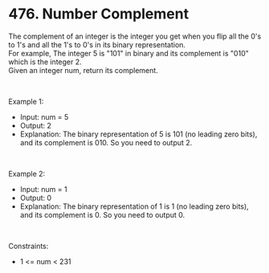 # 476. Number Complement

The complement of an integer is the integer you get when you flip all the 0's to 1's and all the 1's to 0's in its binary representation.<br/>
For example, The integer 5 is "101" in binary and its complement is "010" which is the integer 2.<br/>
Given an integer num, return its complement.<br/>

<br/>

Example 1:
- Input: num = 5
- Output: 2
- Explanation: The binary representation of 5 is 101 (no leading zero bits), and its complement is 010. So you need to output 2.

<br/>

Example 2:
- Input: num = 1
- Output: 0
- Explanation: The binary representation of 1 is 1 (no leading zero bits), and its complement is 0. So you need to output 0.

<br/>

Constraints:
- 1 &lt;= num &lt; 231